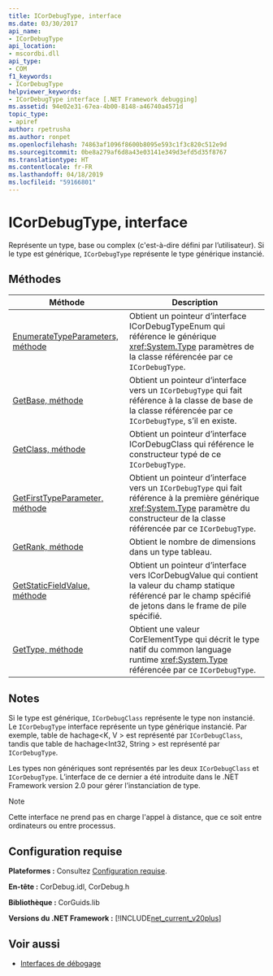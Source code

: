 ```yaml
---
title: ICorDebugType, interface
ms.date: 03/30/2017
api_name:
- ICorDebugType
api_location:
- mscordbi.dll
api_type:
- COM
f1_keywords:
- ICorDebugType
helpviewer_keywords:
- ICorDebugType interface [.NET Framework debugging]
ms.assetid: 94e02e31-67ea-4b00-8148-a46740a4571d
topic_type:
- apiref
author: rpetrusha
ms.author: ronpet
ms.openlocfilehash: 74863af1096f8600b8095e593c1f3c820c512e9d
ms.sourcegitcommit: 0be8a279af6d8a43e03141e349d3efd5d35f8767
ms.translationtype: HT
ms.contentlocale: fr-FR
ms.lasthandoff: 04/18/2019
ms.locfileid: "59166801"
---
```

# <a name="icordebugtype-interface"></a>ICorDebugType, interface
Représente un type, base ou complex (c'est-à-dire défini par l’utilisateur). Si le type est générique, `ICorDebugType` représente le type générique instancié.  
  
## <a name="methods"></a>Méthodes  
  
|Méthode|Description|  
|------------|-----------------|  
|[EnumerateTypeParameters, méthode](../../../../docs/framework/unmanaged-api/debugging/icordebugtype-enumeratetypeparameters-method.md)|Obtient un pointeur d’interface ICorDebugTypeEnum qui référence le générique <xref:System.Type> paramètres de la classe référencée par ce `ICorDebugType`.|  
|[GetBase, méthode](../../../../docs/framework/unmanaged-api/debugging/icordebugtype-getbase-method.md)|Obtient un pointeur d’interface vers un `ICorDebugType` qui fait référence à la classe de base de la classe référencée par ce `ICorDebugType`, s’il en existe.|  
|[GetClass, méthode](../../../../docs/framework/unmanaged-api/debugging/icordebugtype-getclass-method.md)|Obtient un pointeur d’interface ICorDebugClass qui référence le constructeur typé de ce `ICorDebugType`.|  
|[GetFirstTypeParameter, méthode](../../../../docs/framework/unmanaged-api/debugging/icordebugtype-getfirsttypeparameter-method.md)|Obtient un pointeur d’interface vers un `ICorDebugType` qui fait référence à la première générique <xref:System.Type> paramètre du constructeur de la classe référencée par ce `ICorDebugType`.|  
|[GetRank, méthode](../../../../docs/framework/unmanaged-api/debugging/icordebugtype-getrank-method.md)|Obtient le nombre de dimensions dans un type tableau.|  
|[GetStaticFieldValue, méthode](../../../../docs/framework/unmanaged-api/debugging/icordebugtype-getstaticfieldvalue-method.md)|Obtient un pointeur d’interface vers ICorDebugValue qui contient la valeur du champ statique référencé par le champ spécifié de jetons dans le frame de pile spécifié.|  
|[GetType, méthode](../../../../docs/framework/unmanaged-api/debugging/icordebugtype-gettype-method.md)|Obtient une valeur CorElementType qui décrit le type natif du common language runtime <xref:System.Type> référencée par ce `ICorDebugType`.|  
  
## <a name="remarks"></a>Notes  
 Si le type est générique, `ICorDebugClass` représente le type non instancié. Le `ICorDebugType` interface représente un type générique instancié. Par exemple, table de hachage\<K, V > est représenté par `ICorDebugClass`, tandis que table de hachage\<Int32, String > est représenté par `ICorDebugType`.  
  
 Les types non génériques sont représentés par les deux `ICorDebugClass` et `ICorDebugType`. L’interface de ce dernier a été introduite dans le .NET Framework version 2.0 pour gérer l’instanciation de type.  
  
> [!NOTE]
>  Cette interface ne prend pas en charge l'appel à distance, que ce soit entre ordinateurs ou entre processus.  
  
## <a name="requirements"></a>Configuration requise  
 **Plateformes :** Consultez [Configuration requise](../../../../docs/framework/get-started/system-requirements.md).  
  
 **En-tête :** CorDebug.idl, CorDebug.h  
  
 **Bibliothèque :** CorGuids.lib  
  
 **Versions du .NET Framework :** [!INCLUDE[net_current_v20plus](../../../../includes/net-current-v20plus-md.md)]  
  
## <a name="see-also"></a>Voir aussi

- [Interfaces de débogage](../../../../docs/framework/unmanaged-api/debugging/debugging-interfaces.md)
